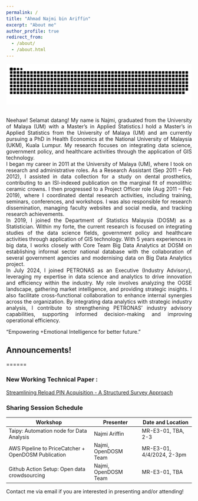```yaml
---
permalink: /
title: "Ahmad Najmi bin Ariffin"
excerpt: "About me"
author_profile: true
redirect_from: 
  - /about/
  - /about.html
---
```

<img src='https://raw.githubusercontent.com/salesp07/salesp07/output/github-contribution-grid-snake.svg'><br/><br/>
<p style="text-align: justify;">
  Neehaw! Selamat datang! My name is Najmi, graduated from the University of Malaya (UM) with a Master’s in Applied Statistics.I hold a Master’s in Applied Statistics from the University of Malaya (UM) and am currently pursuing a PhD in Health Economics at the National University of Malaysia (UKM), Kuala Lumpur. My research focuses on integrating data science, government policy, and healthcare activities through the application of GIS technology.
<br>
I began my career in 2011 at the University of Malaya (UM), where I took on research and administrative roles. As a Research Assistant (Sep 2011 – Feb 2012), I assisted in data collection for a study on dental prosthetics, contributing to an ISI-indexed publication on the marginal fit of monolithic ceramic crowns. I then progressed to a Project Officer role (Aug 2011 – Feb 2019), where I coordinated dental research activities, including training, seminars, conferences, and workshops. I was also responsible for research dissemination, managing faculty websites and social media, and tracking research achievements.
<br>
In 2019, I joined the Department of Statistics Malaysia (DOSM) as a Statistician. Within my forte, the current research is focused on integrating studies of the data science fields, government policy and healthcare activities through application of GIS technology. With 5 years experiences in big data, I works closely with Core Team Big Data Analytics at DOSM on establishing informal sector national database with the collaboration of several government agencies and modernising data on Big Data Analytics project. 
<br>
In July 2024, I joined PETRONAS as an Executive (Industry Advisory), leveraging my expertise in data science and analytics to drive innovation and efficiency within the industry. My role involves analyzing the OGSE landscape, gathering market intelligence, and providing strategic insights. I also facilitate cross-functional collaboration to enhance internal synergies across the organization. By integrating data analytics with strategic industry analysis, I contribute to strengthening PETRONAS’ industry advisory capabilities, supporting informed decision-making and improving operational efficiency.
</p>
“Empowering +Emotional Intelligence for better future.”

## Announcements!

======

### New Working Technical Paper : 
[Streamlining Reload PIN Acquisition - A Structured Survey Approach]("https://docs.google.com/document/d/1wsDEBy2Wk4tWl594_rTH2pE7Uasb7veVRBPQc4eT9T4/view")


### Sharing Session Schedule

| Workshop          | Presenter  |     Date and Location                                                       |
| --------         | ------ | ------------------------------------------------------------ |
| Taipy: Automation node for Data Analysis  | Najmi Ariffin | MR-E3-01, TBA, 2-3 |
| AWS Pipeline to PriceCatcher + OpenDOSM Publication | Najmi, OpenDOSM Team | MR-E3-01, 4/4/2024, 2-3pm |
| Github Action Setup: Open data crowdsourcing | Najmi, OpenDOSM Team | MR-E3-01, TBA|

<!--|TBD | Dr. Dewi binti Amat Sapuan | MR-E3-01, 2/5/2024|
-->

Contact me via email if you are interested in presenting and/or attending!
